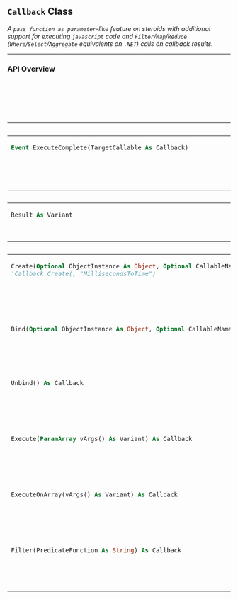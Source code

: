 ## **`Callback` Class**

_A <kbd>`pass function as parameter`</kbd>-like feature on steroids with additional support for executing `javascript` code and `Filter`/`Map`/`Reduce` (`Where`/`Select`/`Aggregate` equivalents on `.NET`) calls on callback results._

---

### **API Overview**

```vb

```


<table width="100%"><caption>

### **`Callback` API**  
</caption>
<thead><tr><th colspan="2">EVENTS</th></tr></thead>
<tbody>


<tr><td align="left" valign="top">

```vb
Event ExecuteComplete(TargetCallable As Callback)
```
</td><td align="left" valign="top">
The <code>Event</code> raised after <code>Callback</code>'s call to <code>.Execute</code> or <code>.ExecuteOnArray</code> is completed.
</td></tr>

</tbody>

<thead><tr><th colspan="2">FIELDS</th></tr></thead>
<tbody>


<tr><td align="left" valign="top">

```vb
Result As Variant
```
</td><td align="left" valign="top">
A <code>Variant</code> containing the execution result of the <code>Callback</code>.
</td></tr>

</tbody>


<thead><tr><th colspan="2">FUNCTIONS</th></tr></thead>
<tbody>


<tr><td align="left" valign="top">

```vb
Create(Optional ObjectInstance As Object, Optional CallableName As String, Optional CallableType As VBA.VbCallType) As Callback
'Callback.Create(, "MillisecondsToTime")
```
</td><td align="left" valign="top">
Returns a new <code>Callback</code> instance pointing to the specified callable.
<details><summary><code>PARAMETERS</code></summary><ul>
<li><kbd>ObjectInstance</kbd> → It can be a <code>String</code> or an <code>Array</code> in <code>SearchDefinition</code> format.
<br/><em>@see: <code>CollectionsLib.GenerateSearchDefinition</code></em>.</li>
<li><kbd>CallableName</kbd> → A <code>Bookmark</code> of the previous record to start searching for.
<br/>Default value: <code>vbNullString</code>.</li>
<li><kbd>CallableType</kbd> → A <code>VBA.VbCallType</code> value specifying the callable type.
<br/>Default value: <code>VBA.VbCallType.VbMethod</code></li>
</ul></details>
</td></tr>


<tr><td align="left" valign="top">

```vb
Bind(Optional ObjectInstance As Object, Optional CallableName As String, Optional CallableType As VBA.VbCallType) As Callback
```
</td><td align="left" valign="top">
Returns a <code>String</code> representing the specified <code>Value</code> in <b>JSON</b> format.
</td></tr>


<tr><td align="left" valign="top">

```vb
Unbind() As Callback
```
</td><td align="left" valign="top">
Returns the parsed <b>JSON</b> <code>String</code> as a <code>Variant</code> value-type or object-type.
</td></tr>


<tr><td align="left" valign="top">

```vb
Execute(ParamArray vArgs() As Variant) As Callback
```
</td><td align="left" valign="top">
Returns the parsed <b>JSON</b> <code>String</code> as a <code>Variant</code> value-type or object-type.
</td></tr>


<tr><td align="left" valign="top">

```vb
ExecuteOnArray(vArgs() As Variant) As Callback
```
</td><td align="left" valign="top">
Returns the parsed <b>JSON</b> <code>String</code> as a <code>Variant</code> value-type or object-type.
</td></tr>


<tr><td align="left" valign="top">

```vb
Filter(PredicateFunction As String) As Callback
```
</td><td align="left" valign="top">
Just like <code>Array.Where()</code> in <b>.NET</b> or <code>Array.Filter()</code> in <b>JavaScript</b>.
<details><summary><code>EXAMPLE</code></summary>

```vb
Callback.Create()(Array(1, 3, 5, 2, 4, 6)).Filter("x => x < 5")   '.Result contains: [1, 3, 2, 4]
?JSON.Stringify(Callback.Create()(Array(1, 3, 5, 2, 4, 6)).Filter("x => x < 5").Result)
```
</details>
</td></tr>


</tbody>

</table>


